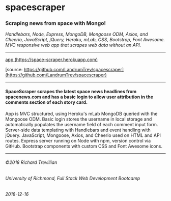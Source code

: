 # spacescraper   
### Scraping news from space with Mongo!   

*Handlebars, Node, Express, MongoDB, Mongoose ODM, Axios, and Cheerio, JavaScript, jQuery, Heroku, mLab, CSS, Bootstrap, Font Awesome. MVC responsive web app that scrapes web data without an API.*
_________________________________________________

[app (https://space-scraper.herokuapp.com)](https://space-scraper.herokuapp.com)

[source: https://github.com/LandrumTrev/spacescraper](https://github.com/LandrumTrev/spacescraper)

_________________________________________________

#### SpaceScraper scrapes the latest space news headlines from spacenews.com and has a basic login to allow user attribution in the comments section of each story card. 

App is MVC structured, using Heroku's mLab MongoDB queried with the Mongoose ODM. Basic login stores the username in local storage and automatically populates the username field of each comment input form. Server-side data templating with Handlebars and event handling with jQuery. JavaScript, Mongoose, Axios, and Cheerio used on HTML and API routes. Express server running on Node with npm, version control via GitHub. Bootstrap components with custom CSS and Font Awesome icons.

_________________________________________________


###### ©2018 Richard Trevillian
###### University of Richmond, Full Stack Web Development Bootcamp
###### 2018-12-16